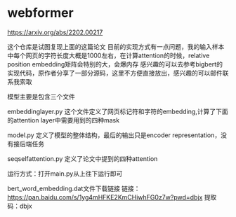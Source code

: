 # webformer
https://arxiv.org/abs/2202.00217

这个仓库是试图复现上面的这篇论文
目前的实现方式有一点问题，我的输入样本中每个网页的字符长度大概是1000左右，在计算attention的时候，relative position embedding矩阵会特别的大，会爆内存
感兴趣的可以去参考bigbert的实现代码，原作者分享了一部分源码，这里不方便直接放出，感兴趣的可以邮件联系我索取

模型主要是包含三个文件

embeddinglayer.py 这个文件定义了网页标记符和字符的embedding,计算了下面的attention layer中需要用到的四种mask

model.py 定义了模型的整体结构，最后的输出只是encoder representation，没有接后端任务

seqselfattention.py 定义了论文中提到的四种attention

运行方式：打开main.py从上往下运行即可

bert_word_embedding.dat文件下载链接
链接：https://pan.baidu.com/s/1yg4mHFKE2KmCHiwhFG0z7w?pwd=dbjx 
提取码：dbjx

